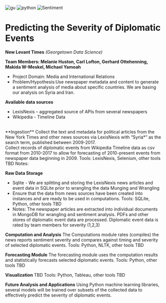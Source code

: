 
![gu](https://pbs.twimg.com/profile_images/1899483763/GU_AbbreviatedMark_twitter_normal.png)
![python](https://www.python.org/static/favicon.ico)
![Sentiment](https://git.gitbook.com/raw/caiomsouza/u-tad-final-project/master/images/icon-sentiment.png?token=Y2Fpb21zb3V6YTo5YTllZmJhYi03NDg5LTQ4YTUtYThjMy05MDM2Yjc5ODgyMmM%3D)

# **Predicting the Severity of Diplomatic Events** 
**New Levant Times** *(Georgetown Data Science)*

**Team Members: Melanie Huston, Carl Lofton, Gerhard Ottehenning, Makida W-Meskel, Michael Yamoah** <br>
- Project Domain: Media and International Relations
- Problem/Hypothesis:Use newspaper metadata and content to generate a sentiment analysis of media about specific countries. We are basing our analysis on Syria and Iran. 

**Available data sources**
- LexisNexis – aggregated source of APIs from several newspapers
- Wikipedia -  Timeline Data
 <br>
**Ingestion**
Collect the text and metadata for political articles from the New York Times and other news sources via LexisNexis with “Syria*” as the search term, published between 2009-2017. <br>
Collect records of diplomatic events from Wikipedia Timeline data as csv format from 2010-2017 to allow for forecasting of 2010-present events from newspaper data beginning in 2009.
Tools: LexisNexis, Selenium, other tools TBD
Notes: 

**Raw Data Storage**
- Sqlite - We are splitting and storing the LexisNexis news articles and event data in SQLite prior to wrangling the data
Munging and Wrangling 
- Ensure that the data from news sources have been created into instances and are ready to be used in computations.
Tools: SQLite, Python, other tools TBD
- Notes: The newspaper articles are extracted into individual documents in MongoDB for wrangling and sentiment analysis. 
PDFs and other stores of diplomatic event data are processed. Diplomatic event data is rated by team members for severity (1,2,3)

**Computation and Analysis**
The Computations module rates (compiles) the news reports sentiment severity and compares against timing and severity of selected diplomatic events. 
Tools: Python, NLTK, other tools TBD

**Forecasting Module** 
The forecasting module uses the computation results and statistically forecasts selected diplomatic events.
Tools: Python, other tools TBD

**Visualization**
TBD
Tools: Python, Tableau, other tools TBD

**Future Analysis and Applications**
Using Python machine learning libraries, several models will be trained over subsets of the collected data to effectively predict the severity of diplomatic events.


